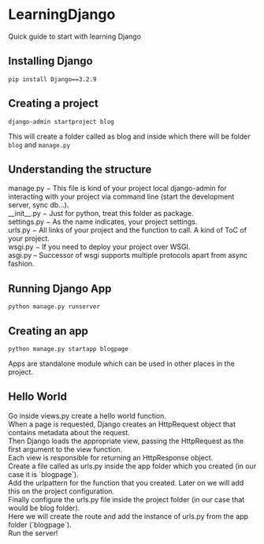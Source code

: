 # LearningDjango
Quick guide to start with learning Django

## Installing Django

```
pip install Django==3.2.9
```


## Creating a project

```
django-admin startproject blog
```

This will create a folder called as blog and inside which there will be folder `blog` and `manage.py`


## Understanding the structure
<p>
manage.py − This file is kind of your project local django-admin for interacting with your project via command line (start the development server, sync db...).<br>
__init__.py − Just for python, treat this folder as package.<br>
settings.py − As the name indicates, your project settings.<br>
urls.py − All links of your project and the function to call. A kind of ToC of your project.<br>
wsgi.py − If you need to deploy your project over WSGI.<br>
asgi.py – Successor of wsgi supports multiple protocols apart from async fashion.<br>
</p>

## Running Django App
```
python manage.py runserver
```

## Creating an app

```
python manage.py startapp blogpage
```

Apps are standalone module which can be used in other places in the project.

## Hello World
<p>
Go inside views.py create a hello world function.<br>
When a page is requested, Django creates an HttpRequest object that contains metadata about the request. <br>
Then Django loads the appropriate view, passing the HttpRequest as the first argument to the view function. <br>
Each view is responsible for returning an HttpResponse object. <br>
Create a file called as urls.py inside the app folder which you created (in our case it is `blogpage`).<br>
Add the urlpattern for the function that you created. Later on we will add this on the project configuration.<br>
Finally configure the urls.py file inside the  project folder (in our case that would be blog folder).<br>
Here we will create the route and add the instance of urls.py from the app folder (`blogpage`).<br>
Run the server!
</p>